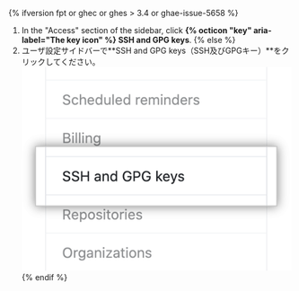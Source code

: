 {% ifversion fpt or ghec or ghes > 3.4 or ghae-issue-5658 %}
1. In the "Access" section of the sidebar, click **{% octicon "key" aria-label="The key icon" %} SSH and GPG keys**.
{% else %}
1. ユーザ設定サイドバーで**SSH and GPG keys（SSH及びGPGキー）**をクリックしてください。 ![認証キー](/assets/images/help/settings/settings-sidebar-ssh-keys.png)
{% endif %}
